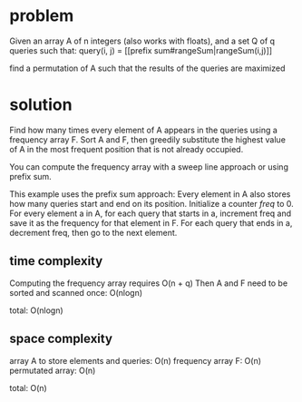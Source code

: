 # problem
Given an array A of n integers (also works with floats), and a set Q of q queries such that:
query(i, j) = [[prefix sum#rangeSum|rangeSum(i,j)]]

find a permutation of A such that the results of the queries are maximized

# solution
Find how many times every element of A appears in the queries using a frequency array F.
Sort A and F, then greedily substitute the highest value of A in the most frequent position that is not already occupied.

You can compute the frequency array with a sweep line approach or using prefix sum.

This example uses the prefix sum approach:
Every element in A also stores how many queries start and end on its position.
Initialize a counter *freq* to 0.
For every element a in A, for each query that starts in a, increment freq and save it as the frequency for that element in F.
For each query that ends in a, decrement freq, then go to the next element.

## time complexity
Computing the frequency array requires O(n + q)
Then A and F need to be sorted and scanned once: O(nlogn)

total: O(nlogn)

## space complexity
array A to store elements and queries: O(n)
frequency array F: O(n)
permutated array: O(n)

total: O(n)